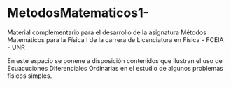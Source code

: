 # MetodosMatematicos1-
Material complementario para el desarrollo de la asignatura Métodos Matemáticos para la Física I de la carrera de Licenciatura en Física - FCEIA - UNR

En este espacio se ponene a disposición contenidos que ilustran el uso de Ecuacuciones Diferenciales Ordinarias en el estudio de algunos problemas físicos simples.
